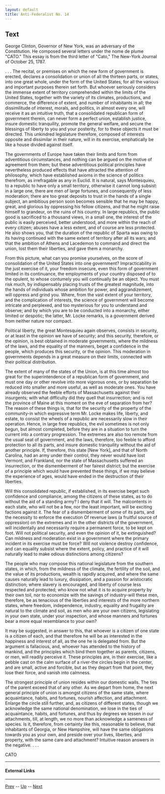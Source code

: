 ```yaml
---
layout: default
title: Anti-Federalist No. 14
---
```


## Text

George Clinton, Governor of New York, was an adversary of the Constitution. He composed several letters under the nome de plume "CATO." This essay is from the third letter of "Cato," The New-York Journal of October 25, 1787.

. . . The recital, or premises on which the new form of government is erected, declares a consolidation or union of all the thirteen parts, or states, into one great whole, under the form of the United States, for all the various and important purposes therein set forth. But whoever seriously considers the immense extent of territory comprehended within the limits of the United States, together with the variety of its climates, productions, and commerce, the difference of extent, and number of inhabitants in all; the dissimilitude of interest, morals, and politics, in almost every one, will receive it as an intuitive truth, that a consolidated republican form of government therein, can never form a perfect union, establish justice, insure domestic tranquility, promote the general welfare, and secure the blessings of liberty to you and your posterity, for to these objects it must be directed. This unkindred legislature therefore, composed of interests opposite and dissimilar in their nature, will in its exercise, emphatically be like a house divided against itself.

The governments of Europe have taken their limits and form from adventitious circumstances, and nothing can be argued on the motive of agreement from them; but these adventitious political principles have nevertheless produced effects that have attracted the attention of philosophy, which have established axioms in the science of politics therefrom, as irrefragable as any in Euclid. It is natural, says Montesquieu, to a republic to have only a small territory, otherwise it cannot long subsist: in a large one, there are men of large fortunes, and consequently of less moderation; there are too great deposits to trust in the hands of a single subject, an ambitious person soon becomes sensible that he may be happy, great, and glorious by oppressing his fellow citizens, and that he might raise himself to grandeur, on the ruins of his country. In large republics, the public good is sacrificed to a thousand views, in a small one, the interest of the public is easily perceived, better understood, and more within the reach of every citizen; abuses have a less extent, and of course are less protected. He also shows you, that the duration of the republic of Sparta was owing to its having continued with the same extent of territory after all its wars; and that the ambition of Athens and Lacedemon to command and direct the union, lost them their liberties, and gave them a monarchy.

From this picture, what can you promise yourselves, on the score of consolidation of the United States into one government? Impracticability in the just exercise of it, your freedom insecure, even this form of government limited in its continuance, the employments of your country disposed of to the opulent, to whose contumely you will continually be an object. You must risk much, by indispensably placing trusts of the greatest magnitude, into the hands of individuals whose ambition for power, and aggrandizement, will oppress and grind you. Where, from the vast extent of your territory, and the complication of interests, the science of government will become intricate and perplexed, and too mysterious for you to understand and observe; and by which you are to be conducted into a monarchy, either limited or despotic; the latter, Mr. Locke remarks, is a government derived from neither nature nor compact.

Political liberty, the great Montesquieu again observes, consists in security, or at least in the opinion we have of security; and this security, therefore, or the opinion, is best obtained in moderate governments, where the mildness of the laws, and the equality of the manners, beget a confidence in the people, which produces this security, or the opinion. This moderation in governments depends in a great measure on their limits, connected with their political distribution.

The extent of many of the states of the Union, is at this time almost too great for the superintendence of a republican form of government, and must one day or other revolve into more vigorous ones, or by separation be reduced into smaller and more useful, as well as moderate ones. You have already observed the feeble efforts of Massachusetts against their insurgents; with what difficulty did they quell that insurrection; and is not the province of Maine at this moment on the eve of separation from her? The reason of these things is, that for the security of the property of the community-in which expressive term Mr. Locke makes life, liberty, and estate, to consist the wheels of a republic are necessarily slow in their operation. Hence, in large free republics, the evil sometimes is not only begun, but almost completed, before they are in a situation to turn the current into a contrary progression. The extremes are also too remote from the usual seat of government, and the laws, therefore, too feeble to afford protection to all its parts, and insure domestic tranquility without the aid of another principle. If, therefore, this state [New York], and that of North Carolina, had an army under their control, they never would have lost Vermont, and Frankland, nor the state of Massachusetts suffered an insurrection, or the dismemberment of her fairest district; but the exercise of a principle which would have prevented these things, if we may believe the experience of ages, would have ended in the destruction of their liberties.

Will this consolidated republic, if established, in its exercise beget such confidence and compliance, among the citizens of these states, as to do without the aid of a standing army? I deny that it will. The malcontents in each state, who will not be a few, nor the least important, will be exciting factions against it. The fear of a dismemberment of some of its parts, and the necessity to enforce the execution Of revenue laws (a fruitful source of oppression) on the extremes and in the other districts of the government, will incidentally and necessarily require a permanent force, to be kept on foot. Will not political security, and even the opinion of it, be extinguished? Can mildness and moderation exist in a government where the primary incident in its exercise must be force? Will not violence destroy confidence, and can equality subsist where the extent, policy, and practice of it will naturally lead to make odious distinctions among citizens?

The people who may compose this national legislature from the southern states, in which, from the mildness of the climate, the fertility of the soil, and the value of its productions, wealth is rapidly acquired, and where the same causes naturally lead to luxury, dissipation, and a passion for aristocratic distinction; where slavery is encouraged, and liberty of course less respected and protected; who know not what it is to acquire property by their own toil, nor to economize with the savings of industry-will these men, therefore, be as tenacious of the liberties and interests of the more northern states, where freedom, independence, industry, equality and frugality are natural to the climate and soil, as men who are your own citizens, legislating in your own state, under your inspection, and whose manners and fortunes bear a more equal resemblance to your own?

It may be suggested, in answer to this, that whoever is a citizen of one state is a citizen of each, and that therefore he will be as interested in the happiness and interest of all, as the one he is delegated from. But the argument is fallacious, and, whoever has attended to the history of mankind, and the principles which bind them together as parents, citizens, or men, will readily perceive it. These principles are, in their exercise, like a pebble cast on the calm surface of a river-the circles begin in the center, and are small, active and forcible, but as they depart from that point, they lose their force, and vanish into calmness.

The strongest principle of union resides within our domestic walls. The ties of the parent exceed that of any other. As we depart from home, the next general principle of union is amongst citizens of the same state, where acquaintance, habits, and fortunes, nourish affection, and attachment. Enlarge the circle still further, and, as citizens of different states, though we acknowledge the same national denomination, we lose in the ties of acquaintance, habits, and fortunes, and thus by degrees we lessen in our attachments, till, at length, we no more than acknowledge a sameness of species. Is it, therefore, from certainty like this, reasonable to believe, that inhabitants of Georgia, or New Hampshire, will have the same obligations towards you as your own, and preside over your lives, liberties, and property, with the same care and attachment? Intuitive reason answers in the negative. . . .

CATO

---
#### External Links

---

[Prev](13.md) -- [Up](README.md) -- [Next](15.md)
